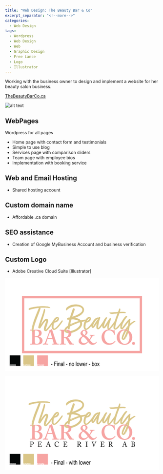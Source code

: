 ```yaml
---
title: "Web Design: The Beauty Bar & Co"
excerpt_separator: "<!--more-->"
categories:
  - Web Design
tags:
  - Wordpress
  - Web Design
  - Web
  - Graphic Design
  - Free Lance
  - Logo
  - Illustrator
---
```


Working with the business owner to design and implement a website for her beauty salon business.

[TheBeautyBarCo.ca](http://thebeautybarco.ca)

![alt text][BeautyBarCoGif]



[BeautyBarCoGif]: /assets/images/BeautyBarCo.gif


<!--more-->

## WebPages
Wordpress for all pages

* Home page with contact form and testimonials
* Simple to use blog
* Services page with comparison sliders
* Team page with employee bios
* Implementation with booking service

## Web and Email Hosting
* Shared hosting account

## Custom domain name
* Affordable .ca domain

## SEO assistance
* Creation of Google MyBusiness Account and business verification

## Custom Logo
* Adobe Creative Cloud Suite [Illustrator]

![alt text][Logo6]

[Logo6]: /assets/images/Logo_Delivery-06.png

![alt text][Logo1]

[Logo1]: /assets/images/Logo_Delivery-01.png


 